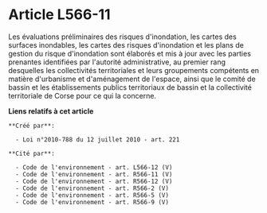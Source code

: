 # Article L566-11

Les évaluations préliminaires des risques d'inondation, les cartes des surfaces inondables, les cartes des risques
d'inondation et les plans de gestion du risque d'inondation sont élaborés et mis à jour avec les parties prenantes
identifiées par l'autorité administrative, au premier rang desquelles les collectivités territoriales et leurs groupements
compétents en matière d'urbanisme et d'aménagement de l'espace, ainsi que le comité de bassin et les établissements publics
territoriaux de bassin et la collectivité territoriale de Corse pour ce qui la concerne.

**Liens relatifs à cet article**

	**Créé par**:

	  - Loi n°2010-788 du 12 juillet 2010 - art. 221

	**Cité par**:

	  - Code de l'environnement - art. L566-12 (V)
	  - Code de l'environnement - art. R566-11 (V)
	  - Code de l'environnement - art. R566-12 (V)
	  - Code de l'environnement - art. R566-2 (V)
	  - Code de l'environnement - art. R566-5 (V)
	  - Code de l'environnement - art. R566-9 (V)
